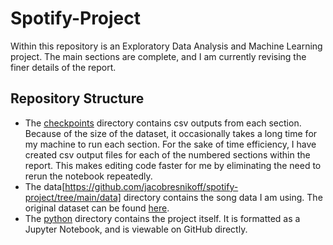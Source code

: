 # Spotify-Project
Within this repository is an Exploratory Data Analysis and Machine Learning project. The main sections are complete, and I am currently revising the finer details of the report.

## Repository Structure
- The [checkpoints](https://github.com/jacobresnikoff/spotify-project/tree/main/checkpoints) directory contains csv outputs from each section. Because of the size of the dataset, it occasionally takes a long time for my machine to run each section. For the sake of time efficiency, I have created csv output files for each of the numbered sections within the report. This makes editing code faster for me by eliminating the need to rerun the notebook repeatedly.
- The data[https://github.com/jacobresnikoff/spotify-project/tree/main/data] directory contains the song data I am using. The original dataset can be found [here](https://www.kaggle.com/yamaerenay/spotify-dataset-19212020-160k-tracks).
- The [python](https://github.com/jacobresnikoff/spotify-project/tree/main/python) directory contains the project itself. It is formatted as a Jupyter Notebook, and is viewable on GitHub directly.
